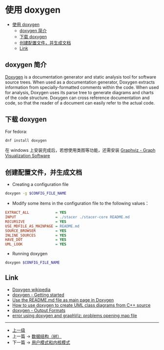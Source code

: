 # 使用 doxygen  


<!-- @import "[TOC]" {cmd="toc" depthFrom=1 depthTo=6 orderedList=false} -->

<!-- code_chunk_output -->

- [使用 doxygen](#使用-doxygen)
  - [doxygen 简介](#doxygen-简介)
  - [下载 doxygen](#下载-doxygen)
  - [创建配置文件，并生成文档](#创建配置文件并生成文档)
  - [Link](#link)

<!-- /code_chunk_output -->

## doxygen 简介

[Doxygen](https://www.doxygen.nl/index.html) is a documentation generator and static analysis tool for software source trees. When used as a documentation generator, Doxygen extracts information from specially-formatted comments within the code. When used for analysis, Doxygen uses its parse tree to generate diagrams and charts of the code structure. Doxygen can cross reference documentation and code, so that the reader of a document can easily refer to the actual code.


## 下载 doxygen 

For fedora:
```sh
dnf install doxygen
```

在 windows 上安装完成后，若想使用类图等功能，还需安装 [Graphviz - Graph Visualization Software](https://graphviz.org/)


## 创建配置文件，并生成文档

- Creating a configuration file
```sh
doxygen -g $CONFIG_FILE_NAME
```
- Modify some items in the configuration file to the following values：
```ini
EXTRACT_ALL            = YES 
INPUT                  = ./stacer ./stacer-core README.md
RECURSIVE              = YES 
USE_MDFILE_AS_MAINPAGE = README.md
SOURCE_BROWSER         = YES
INLINE_SOURCES         = YES
HAVE_DOT               = YES 
UML_LOOK               = YES
```
- Running doxygen
```sh
doxygen $CONFIG_FILE_NAME
```



## Link 

- [Doxygen wikipedia](https://en.wikipedia.org/wiki/Doxygen)
- [doxygen - Getting started](https://www.doxygen.nl/manual/starting.html)
- [Use the README.md file as main page in Doxygen](https://stackoverflow.com/questions/13368350/use-the-readme-md-file-as-main-page-in-doxygen)
- [How to use doxygen to create UML class diagrams from C++ source](https://stackoverflow.com/questions/4755913/how-to-use-doxygen-to-create-uml-class-diagrams-from-c-source)
- [doxygen - Output Formats](https://www.doxygen.nl/manual/output.html)
- [error using doxygen and graphViz: problems opening map file](https://stackoverflow.com/questions/24158788/error-using-doxygen-and-graphviz-problems-opening-map-file)

---
- [上一级](README.md)
- 上一篇 -> [数据结构（树）](tree.md)
- 下一篇 -> [用户模式和内核模式](userModeAndKernelMode.md)
